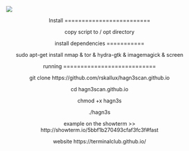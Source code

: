 <img src="https://s2.postimg.org/jiawya7tl/23795858_343675056107281_9166487393800317723_n.jpg"/>
<p align="center">
Install =========================
<p align="center">
copy script to / opt directory
<p align="center">
install dependencies ===========
<p align="center">
sudo apt-get install nmap & tor & hydra-gtk & imagemagick & screen
<p align="center">
running  ===========================
<p align="center">  
git clone https://github.com/rskallux/hagn3scan.github.io
<p align="center">
cd hagn3scan.github.io
<p align="center">
chmod +x hagn3s
<p align="center">
./hagn3s
<p align="center">
  example on the showterm >>   http://showterm.io/5bbf1b270493cfaf3fc3f#fast 
  <p align="center">
    website https://terminalclub.github.io/
